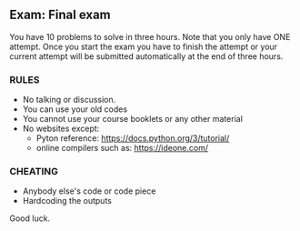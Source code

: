 ## Exam: Final exam

You have 10 problems to solve in three hours. Note that you only have ONE attempt.
Once you start the exam you have to finish the attempt or your current attempt will be submitted automatically at the end of three hours.

### RULES
- No talking or discussion.
- You can use your old codes
- You cannot use your course booklets or any other material
- No websites except:
    - Pyton reference: https://docs.python.org/3/tutorial/
    - online compilers such as: https://ideone.com/

### CHEATING
- Anybody else's code or code piece
- Hardcoding the outputs

Good luck.

